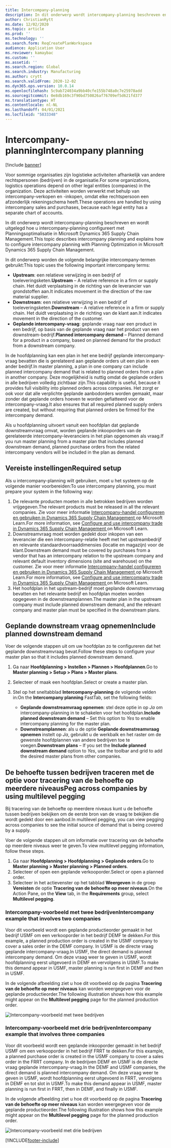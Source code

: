 ```yaml
---
title: Intercompany-planning
description: In dit onderwerp wordt intercompany-planning beschreven en wordt uitgelegd hoe u intercompany-planning configureert met Planningsoptimalisatie in Microsoft Dynamics 365 Supply Chain Management.
author: ChristianRytt
ms.date: 12/02/2020
ms.topic: article
ms.prod: ''
ms.technology: ''
ms.search.form: ReqCreatePlanWorkspace
audience: Application User
ms.reviewer: kamaybac
ms.custom: ''
ms.assetid: ''
ms.search.region: Global
ms.search.industry: Manufacturing
ms.author: crytt
ms.search.validFrom: 2020-12-02
ms.dyn365.ops.version: 10.0.14
ms.openlocfilehash: 5c9ab724034a9bb40cfe155b748a0c7e25978add
ms.sourcegitcommit: 0e8db169c3f90bd750826af76709ef5d621fd377
ms.translationtype: HT
ms.contentlocale: nl-NL
ms.lasthandoff: 04/01/2021
ms.locfileid: "5833348"
---
```

# <a name="intercompany-planning"></a><span data-ttu-id="2e941-103">Intercompany-planning</span><span class="sxs-lookup"><span data-stu-id="2e941-103">Intercompany planning</span></span>

[!include [banner](../../includes/banner.md)]

<span data-ttu-id="2e941-104">Voor sommige organisaties zijn logistieke activiteiten afhankelijk van andere rechtspersonen (bedrijven) in de organisatie.</span><span class="sxs-lookup"><span data-stu-id="2e941-104">For some organizations, logistics operations depend on other legal entities (companies) in the organization.</span></span> <span data-ttu-id="2e941-105">Deze activiteiten worden verwerkt met behulp van intercompany-verkopen en -inkopen, omdat elke rechtspersoon een afzonderlijk rekeningschema heeft.</span><span class="sxs-lookup"><span data-stu-id="2e941-105">These operations are handled by using intercompany sales and purchases, because each legal entity has a separate chart of accounts.</span></span>

<span data-ttu-id="2e941-106">In dit onderwerp wordt intercompany-planning beschreven en wordt uitgelegd hoe u intercompany-planning configureert met Planningsoptimalisatie in Microsoft Dynamics 365 Supply Chain Management.</span><span class="sxs-lookup"><span data-stu-id="2e941-106">This topic describes intercompany planning and explains how to configure intercompany planning with Planning Optimization in Microsoft Dynamics 365 Supply Chain Management.</span></span>

<span data-ttu-id="2e941-107">In dit onderwerp worden de volgende belangrijke intercompany-termen gebruikt:</span><span class="sxs-lookup"><span data-stu-id="2e941-107">This topic uses the following important intercompany terms:</span></span>

- <span data-ttu-id="2e941-108">**Upstream**: een relatieve verwijzing in een bedrijf of toeleveringsketen.</span><span class="sxs-lookup"><span data-stu-id="2e941-108">**Upstream** – A relative reference in a firm or supply chain.</span></span> <span data-ttu-id="2e941-109">Het duidt verplaatsing in de richting van de leverancier van grondstoffen aan.</span><span class="sxs-lookup"><span data-stu-id="2e941-109">It indicates movement in the direction of the raw material supplier.</span></span>
- <span data-ttu-id="2e941-110">**Downstream**: een relatieve verwijzing in een bedrijf of toeleveringsketen.</span><span class="sxs-lookup"><span data-stu-id="2e941-110">**Downstream** – A relative reference in a firm or supply chain.</span></span> <span data-ttu-id="2e941-111">Het duidt verplaatsing in de richting van de klant aan.</span><span class="sxs-lookup"><span data-stu-id="2e941-111">It indicates movement in the direction of the customer.</span></span>
- <span data-ttu-id="2e941-112">**Geplande intercompany-vraag**: geplande vraag naar een product in een bedrijf, op basis van de geplande vraag naar het product van een downstream-bedrijf.</span><span class="sxs-lookup"><span data-stu-id="2e941-112">**Planned intercompany demand** – Planned demand for a product in a company, based on planned demand for the product from a downstream company.</span></span>

<span data-ttu-id="2e941-113">In de hoofdplanning kan een plan in het ene bedrijf geplande intercompany-vraag bevatten die is gerelateerd aan geplande orders uit een plan in een ander bedrijf.</span><span class="sxs-lookup"><span data-stu-id="2e941-113">In master planning, a plan in one company can include planned intercompany demand that is related to planned orders from a plan in another company.</span></span> <span data-ttu-id="2e941-114">Deze mogelijkheid is nuttig omdat de geplande orders in alle bedrijven volledig zichtbaar zijn.</span><span class="sxs-lookup"><span data-stu-id="2e941-114">This capability is useful, because it provides full visibility into planned orders across companies.</span></span> <span data-ttu-id="2e941-115">Het zorgt er ook voor dat alle verplichte geplande aanbodorders worden gemaakt, maar zonder dat geplande orders hoeven te worden gefiatteerd voor de intercompany-vraag.</span><span class="sxs-lookup"><span data-stu-id="2e941-115">It also ensures that all required planned supply orders are created, but without requiring that planned orders be firmed for the intercompany demand.</span></span>

<span data-ttu-id="2e941-116">Als u hoofdplanning uitvoert vanuit een hoofdplan dat geplande downstreamvraag omvat, worden geplande inkooporders van de gerelateerde intercompany-leveranciers in het plan opgenomen als vraag.</span><span class="sxs-lookup"><span data-stu-id="2e941-116">If you run master planning from a master plan that includes planned downstream demand, planned purchase orders from the related intercompany vendors will be included in the plan as demand.</span></span>

## <a name="required-setup"></a><span data-ttu-id="2e941-117">Vereiste instellingen</span><span class="sxs-lookup"><span data-stu-id="2e941-117">Required setup</span></span>

<span data-ttu-id="2e941-118">Als u intercompany-planning wilt gebruiken, moet u het systeem op de volgende manier voorbereiden:</span><span class="sxs-lookup"><span data-stu-id="2e941-118">To use intercompany planning, you must prepare your system in the following way:</span></span>

1. <span data-ttu-id="2e941-119">De relevante producten moeten in alle betrokken bedrijven worden vrijgegeven.</span><span class="sxs-lookup"><span data-stu-id="2e941-119">The relevant products must be released in all the relevant companies.</span></span> <span data-ttu-id="2e941-120">Zie voor meer informatie [Intercompany-handel configureren en gebruiken in Dynamics 365 Supply Chain Management ](https://docs.microsoft.com/learn/modules/configure-use-intercompany-trade-dyn365-supply-chain-mgmt/) op Microsoft Learn.</span><span class="sxs-lookup"><span data-stu-id="2e941-120">For more information, see [Configure and use intercompany trade in Dynamics 365 Supply Chain Management ](https://docs.microsoft.com/learn/modules/configure-use-intercompany-trade-dyn365-supply-chain-mgmt/) on Microsoft Learn.</span></span>
1. <span data-ttu-id="2e941-121">Downstreamvraag moet worden gedekt door inkopen van een leverancier die een intercompany-relatie heeft met het upstreambedrijf en relevante standaardvoorraaddimensies (locatie en magazijn) voor de klant.</span><span class="sxs-lookup"><span data-stu-id="2e941-121">Downstream demand must be covered by purchases from a vendor that has an intercompany relation to the upstream company and relevant default inventory dimensions (site and warehouse) on the customer.</span></span> <span data-ttu-id="2e941-122">Zie voor meer informatie [Intercompany-handel configureren en gebruiken in Dynamics 365 Supply Chain Management ](https://docs.microsoft.com/learn/modules/configure-use-intercompany-trade-dyn365-supply-chain-mgmt/) op Microsoft Learn.</span><span class="sxs-lookup"><span data-stu-id="2e941-122">For more information, see [Configure and use intercompany trade in Dynamics 365 Supply Chain Management ](https://docs.microsoft.com/learn/modules/configure-use-intercompany-trade-dyn365-supply-chain-mgmt/) on Microsoft Learn.</span></span>
1. <span data-ttu-id="2e941-123">Het hoofdplan in het upstream-bedrijf moet geplande downstreamvraag bevatten en het relevante bedrijf en hoofdplan moeten worden opgegeven in de downstreamplannen.</span><span class="sxs-lookup"><span data-stu-id="2e941-123">The master plan in the upstream company must include planned downstream demand, and the relevant company and master plan must be specified in the downstream plans.</span></span>

## <a name="include-planned-downstream-demand"></a><span data-ttu-id="2e941-124">Geplande downstream vraag opnemen</span><span class="sxs-lookup"><span data-stu-id="2e941-124">Include planned downstream demand</span></span>

<span data-ttu-id="2e941-125">Voer de volgende stappen uit om uw hoofdplan zo te configureren dat het geplande downstreamvraag bevat.</span><span class="sxs-lookup"><span data-stu-id="2e941-125">Follow these steps to configure your master plan so that it includes planned downstream demand.</span></span>

1. <span data-ttu-id="2e941-126">Ga naar **Hoofdplanning \> Instellen \> Plannen \> Hoofdplannen**.</span><span class="sxs-lookup"><span data-stu-id="2e941-126">Go to **Master planning \> Setup \> Plans \> Master plans**.</span></span>
1. <span data-ttu-id="2e941-127">Selecteer of maak een hoofdplan.</span><span class="sxs-lookup"><span data-stu-id="2e941-127">Select or create a master plan.</span></span>
1. <span data-ttu-id="2e941-128">Stel op het sneltabblad **Intercompany-planning** de volgende velden in:</span><span class="sxs-lookup"><span data-stu-id="2e941-128">On the **Intercompany planning** FastTab, set the following fields:</span></span>

    - <span data-ttu-id="2e941-129">**Geplande downstreamvraag opnemen**: stel deze optie in op *Ja* om intercompany-planning in te schakelen voor het hoofdplan.</span><span class="sxs-lookup"><span data-stu-id="2e941-129">**Include planned downstream demand** – Set this option to *Yes* to enable intercompany planning for the master plan.</span></span>
    - <span data-ttu-id="2e941-130">**Downstreamplannen**: als u de optie **Geplande downstreamvraag opnemen** instelt op *Ja*, gebruikt u de werkbalk en het raster om de gewenste hoofdplannen van andere bedrijven toe te voegen.</span><span class="sxs-lookup"><span data-stu-id="2e941-130">**Downstream plans** – If you set the **Include planned downstream demand** option to *Yes*, use the toolbar and grid to add the desired master plans from other companies.</span></span>

## <a name="peg-across-companies-by-using-multilevel-pegging"></a><span data-ttu-id="2e941-131">De behoefte tussen bedrijven traceren met de optie voor tracering van de behoefte op meerdere niveaus</span><span class="sxs-lookup"><span data-stu-id="2e941-131">Peg across companies by using multilevel pegging</span></span>

<span data-ttu-id="2e941-132">Bij tracering van de behoefte op meerdere niveaus kunt u de behoefte tussen bedrijven bekijken om de eerste bron van de vraag te bekijken die wordt gedekt door een aanbod.</span><span class="sxs-lookup"><span data-stu-id="2e941-132">In multilevel pegging, you can view pegging across companies to see the initial source of demand that is being covered by a supply.</span></span>

<span data-ttu-id="2e941-133">Voer de volgende stappen uit om informatie over tracering van de behoefte op meerdere niveaus weer te geven.</span><span class="sxs-lookup"><span data-stu-id="2e941-133">To view multilevel pegging information, follow these steps.</span></span>

1. <span data-ttu-id="2e941-134">Ga naar **Hoofdplanning \> Hoofdplanning \> Geplande orders**.</span><span class="sxs-lookup"><span data-stu-id="2e941-134">Go to **Master planning \> Master planning \> Planned orders**.</span></span>
1. <span data-ttu-id="2e941-135">Selecteer of open een geplande verkooporder.</span><span class="sxs-lookup"><span data-stu-id="2e941-135">Select or open a planned order.</span></span>
1. <span data-ttu-id="2e941-136">Selecteer in het actievenster op het tabblad **Weergeven** in de groep **Vereisten** de optie **Tracering van de behoefte op meer niveaus**.</span><span class="sxs-lookup"><span data-stu-id="2e941-136">On the Action Pane, on the **View** tab, in the **Requirements** group, select **Multilevel pegging**.</span></span>

### <a name="intercompany-example-that-involves-two-companies"></a><span data-ttu-id="2e941-137">Intercompany-voorbeeld met twee bedrijven</span><span class="sxs-lookup"><span data-stu-id="2e941-137">Intercompany example that involves two companies</span></span>

<span data-ttu-id="2e941-138">Voor dit voorbeeld wordt een geplande productieorder gemaakt in het bedrijf USMF om een verkooporder in het bedrijf DEMF te dekken.</span><span class="sxs-lookup"><span data-stu-id="2e941-138">For this example, a planned production order is created in the USMF company to cover a sales order in the DEMF company.</span></span> <span data-ttu-id="2e941-139">In USMF is de directe vraag geplande intercompany-vraag.</span><span class="sxs-lookup"><span data-stu-id="2e941-139">In USMF, the direct demand is planned intercompany demand.</span></span> <span data-ttu-id="2e941-140">Om deze vraag weer te geven in USMF, wordt hoofdplanning eerst uitgevoerd in DEMF en vervolgens in USMF.</span><span class="sxs-lookup"><span data-stu-id="2e941-140">To make this demand appear in USMF, master planning is run first in DEMF and then in USMF.</span></span>

<span data-ttu-id="2e941-141">In de volgende afbeelding ziet u hoe dit voorbeeld op de pagina **Tracering van de behoefte op meer niveaus** kan worden weergegeven voor de geplande productieorder.</span><span class="sxs-lookup"><span data-stu-id="2e941-141">The following illustration shows how this example might appear on the **Multilevel pegging** page for the planned production order.</span></span>

![Intercompany-voorbeeld met twee bedrijven](media/IntercompanyPlanning1.png)

### <a name="intercompany-example-that-involves-three-companies"></a><span data-ttu-id="2e941-143">Intercompany-voorbeeld met drie bedrijven</span><span class="sxs-lookup"><span data-stu-id="2e941-143">Intercompany example that involves three companies</span></span>

<span data-ttu-id="2e941-144">Voor dit voorbeeld wordt een geplande inkooporder gemaakt in het bedrijf USMF om een verkooporder in het bedrijf FRRT te dekken.</span><span class="sxs-lookup"><span data-stu-id="2e941-144">For this example, a planned purchase order is created in the USMF company to cover a sales order in the FRRT company.</span></span> <span data-ttu-id="2e941-145">In de bedrijven DEMF en USMF is de directe vraag geplande intercompany-vraag.</span><span class="sxs-lookup"><span data-stu-id="2e941-145">In the DEMF and USMF companies, the direct demand is planned intercompany demand.</span></span> <span data-ttu-id="2e941-146">Om deze vraag weer te geven in USMF, wordt hoofdplanning eerst uitgevoerd in FRRT, vervolgens in DEMF en tot slot in USMF.</span><span class="sxs-lookup"><span data-stu-id="2e941-146">To make this demand appear in USMF, master planning is run first in FRRT, then in DEMF, and finally in USMF.</span></span>

<span data-ttu-id="2e941-147">In de volgende afbeelding ziet u hoe dit voorbeeld op de pagina **Tracering van de behoefte op meer niveaus** kan worden weergegeven voor de geplande productieorder.</span><span class="sxs-lookup"><span data-stu-id="2e941-147">The following illustration shows how this example might appear on the **Multilevel pegging** page for the planned production order.</span></span>

![Intercompany-voorbeeld met drie bedrijven](media/IntercompanyPlanning2.png)


[!INCLUDE[footer-include](../../../includes/footer-banner.md)]